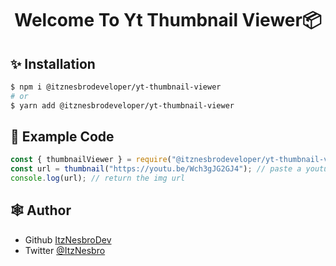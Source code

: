 <h1 align="center">Welcome To Yt Thumbnail Viewer📦</h1>

## ✨ Installation

```sh
$ npm i @itznesbrodeveloper/yt-thumbnail-viewer
# or
$ yarn add @itznesbrodeveloper/yt-thumbnail-viewer
```

## 💫 Example Code

```js
const { thumbnailViewer } = require("@itznesbrodeveloper/yt-thumbnail-viewer");
const url = thumbnail("https://youtu.be/Wch3gJG2GJ4"); // paste a youtube url
console.log(url); // return the img url
```

## 🕸️ Author

- Github [ItzNesbroDev](https://github.com/ItzNesbroDev)
- Twitter [@ItzNesbro](https://twitter.com/ItzNesbro)
